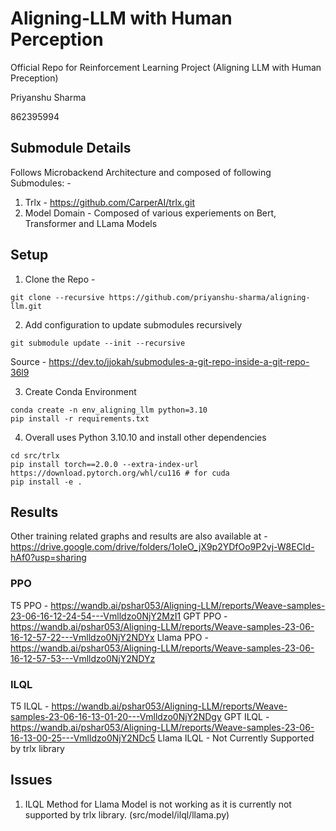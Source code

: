# Aligning-LLM with Human Perception

Official Repo for Reinforcement Learning Project (Aligning LLM with Human Preception)


Priyanshu Sharma

862395994

## Submodule Details

Follows Microbackend Architecture and composed of following Submodules: -

1. Trlx - https://github.com/CarperAI/trlx.git
2. Model Domain - Composed of various experiements on Bert, Transformer and LLama Models

## Setup

1. Clone the Repo -

```
git clone --recursive https://github.com/priyanshu-sharma/aligning-llm.git
```

2. Add configuration to update submodules recursively

```
git submodule update --init --recursive
```

Source - https://dev.to/jjokah/submodules-a-git-repo-inside-a-git-repo-36l9

3. Create Conda Environment

```
conda create -n env_aligning_llm python=3.10
pip install -r requirements.txt
```

4. Overall uses Python 3.10.10 and install other dependencies

```
cd src/trlx
pip install torch==2.0.0 --extra-index-url https://download.pytorch.org/whl/cu116 # for cuda
pip install -e .
```

## Results

Other training related graphs and results are also available at - https://drive.google.com/drive/folders/1oIeO_jX9p2YDfOo9P2vj-W8ECId-hAf0?usp=sharing

### PPO

T5 PPO - https://wandb.ai/pshar053/Aligning-LLM/reports/Weave-samples-23-06-16-12-24-54---Vmlldzo0NjY2MzI1
GPT PPO - https://wandb.ai/pshar053/Aligning-LLM/reports/Weave-samples-23-06-16-12-57-22---Vmlldzo0NjY2NDYx
Llama PPO - https://wandb.ai/pshar053/Aligning-LLM/reports/Weave-samples-23-06-16-12-57-53---Vmlldzo0NjY2NDYz

### ILQL

T5 ILQL - https://wandb.ai/pshar053/Aligning-LLM/reports/Weave-samples-23-06-16-13-01-20---Vmlldzo0NjY2NDgy
GPT ILQL - https://wandb.ai/pshar053/Aligning-LLM/reports/Weave-samples-23-06-16-13-00-25---Vmlldzo0NjY2NDc5
Llama ILQL - Not Currently Supported by trlx library

## Issues

1. ILQL Method for Llama Model is not working as it is currently not supported by trlx library. (src/model/ilql/llama.py)